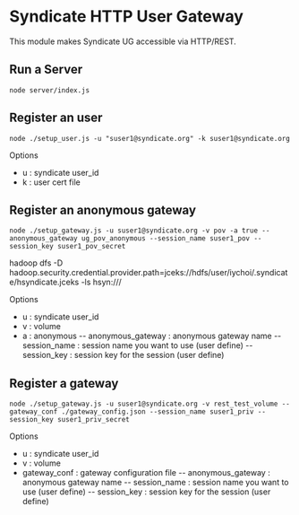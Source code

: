 # Syndicate HTTP User Gateway

This module makes Syndicate UG accessible via HTTP/REST.

Run a Server
------------
```
node server/index.js
```


Register an user
----------------
```
node ./setup_user.js -u "suser1@syndicate.org" -k suser1@syndicate.org
```

Options
- u : syndicate user_id
- k : user cert file

Register an anonymous gateway
-----------------------------

```
node ./setup_gateway.js -u suser1@syndicate.org -v pov -a true --anonymous_gateway ug_pov_anonymous --session_name suser1_pov --session_key suser1_pov_secret
```

hadoop dfs -D hadoop.security.credential.provider.path=jceks://hdfs/user/iychoi/.syndicate/hsyndicate.jceks -ls hsyn:///


Options
- u : syndicate user_id
- v : volume
- a : anonymous
-- anonymous_gateway : anonymous gateway name
-- session_name : session name you want to use (user define)
-- session_key : session key for the session (user define)

Register a gateway
------------------

```
node ./setup_gateway.js -u suser1@syndicate.org -v rest_test_volume --gateway_conf ./gateway_config.json --session_name suser1_priv --session_key suser1_priv_secret
```

Options
- u : syndicate user_id
- v : volume
- gateway_conf : gateway configuration file
-- anonymous_gateway : anonymous gateway name
-- session_name : session name you want to use (user define)
-- session_key : session key for the session (user define)
